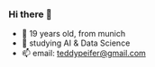 ### Hi there 👋

<!--
**hollowcodes/hollowcodes** is a ✨ _special_ ✨ repository because its `README.md` (this file) appears on your GitHub profile.
-->

- 🔭 19 years old, from munich
- 🌱 studying AI & Data Science
- 📫 email: teddypeifer@gmail.com
